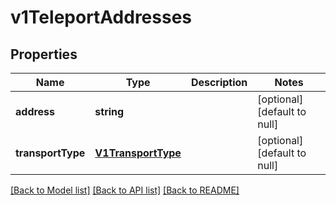 # v1TeleportAddresses

## Properties
Name | Type | Description | Notes
------------ | ------------- | ------------- | -------------
**address** | **string** |  | [optional] [default to null]
**transportType** | [**V1TransportType**](V1TransportType.md) |  | [optional] [default to null]

[[Back to Model list]](../README.md#documentation-for-models) [[Back to API list]](../README.md#documentation-for-api-endpoints) [[Back to README]](../README.md)


